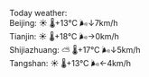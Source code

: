 Today weather:  
Beijing: ☀️ 🌡️+13°C 🌬️↓7km/h  
Tianjin: ☀️ 🌡️+18°C 🌬️→0km/h  
Shijiazhuang: ⛅️  🌡️+17°C 🌬️↓5km/h  
Tangshan: ☀️ 🌡️+13°C 🌬️←4km/h  
